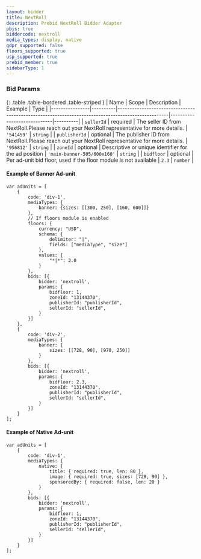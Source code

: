 ```yaml
---
layout: bidder
title: NextRoll
description: Prebid NextRoll Bidder Adapter
pbjs: true
biddercode: nextroll
media_types: display, native
gdpr_supported: false
floors_supported: true
usp_supported: true
prebid_member: true
sidebarType: 1
---
```


### Bid Params

{: .table .table-bordered .table-striped }
| Name           | Scope    | Description                                                                                       | Example                     | Type     |
|----------------|----------|---------------------------------------------------------------------------------------------------|-----------------------------|----------|
| `sellerId`     | required | The seller ID from NextRoll.Please reach out your NextRoll representative for more details.       | `'541459'`                  | `string` |
| `publisherId`  | optional | The publisher ID from NextRoll.Please reach out your NextRoll representative for more details.    | `'956812'`                  | `string` |
| `zoneId`       | optional | Descriptive or unique identifier for the ad position                                              | `'main-banner-505/600x160'` | `string` |
| `bidfloor`     | optional | Per ad-unit bid floor, used if the floor module is not available                                  | `2.3`                       | `number` |

#### Example of Banner Ad-unit
```
var adUnits = [
    {
        code: 'div-1',
        mediaTypes: {
            banner: {sizes: [[300, 250], [160, 600]]}
        },
        // If floors module is enabled
        floors: {
            currency: "USD",
            schema: {
                delimiter: "|",
                fields: ["mediaType", "size"]
            },
            values: {
                "*|*": 2.0
            }
        },
        bids: [{
            bidder: 'nextroll',
            params: {
                bidfloor: 1,
                zoneId: "13144370",
                publisherId: "publisherId",
                sellerId: "sellerId",
            }
        }]
    },
    {
        code: 'div-2',
        mediaTypes: {
            banner: {
                sizes: [[728, 90], [970, 250]]
            }
        },
        bids: [{
            bidder: 'nextroll',
            params: {
                bidfloor: 2.3,
                zoneId: "13144370",
                publisherId: "publisherId",
                sellerId: "sellerId",
            }
        }]
    }
];
```

#### Example of Native Ad-unit
```
var adUnits = [
    {
        code: 'div-1',
        mediaTypes: {
            native: {
                title: { required: true, len: 80 },
                image: { required: true, sizes: [728, 90] },
                sponsoredBy: { required: false, len: 20 }
            }
        },
        bids: [{
            bidder: 'nextroll',
            params: {
                bidfloor: 1,
                zoneId: "13144370",
                publisherId: "publisherId",
                sellerId: "sellerId",
            }
        }]
    }
];
```

